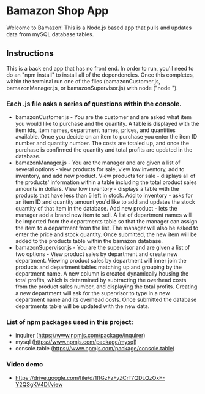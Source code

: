 # Bamazon Shop App

Welcome to Bamazon! This is a Node.js based app that pulls and updates data from mySQL database tables.

## Instructions
This is a back end app that has no front end. In order to run, you'll need to do an "npm install" to install all of the dependencies. Once this completes, within the terminal run one of the files (bamazonCustomer.js, bamazonManager.js, or bamazonSupervisor.js) with node ("node <file name>"). 

### Each .js file asks a series of questions within the console.
* bamazonCustomer.js - You are the customer and are asked what item you would like to purchase and the quantity. A table is displayed with the item ids, item names, department names, prices, and quantities available. Once you decide on an item to purchase you enter the item ID number and quantity number. The costs are totaled up, and once the purchase is confirmed the quantity and total profits are updated in the database.
* bamazonManager.js - You are the manager and are given a list of several options - view products for sale, view low inventory, add to inventory, and add new product. View products for sale - displays all of the products' information within a table including the total product sales amounts in dollars. View low inventory - displays a table with the products that have less than 5 left in stock. Add to inventory - asks for an item ID and quantity amount you'd like to add and updates the stock quantity of that item in the database. Add new product - lets the manager add a brand new item to sell. A list of department names will be imported from the departments table  so that the manager can assign the item to a department from the list. The manager will also be asked to enter the price and stock quantity. Once submitted, the new item will be added to the products table within the bamazon database.
* bamazonSupervisor.js - You are the supervisor and are given a list of two options - View product sales by department and create new department. Viewing product sales by department will inner join the products and department tables matching up and grouping by the department name. A new column is created dynamically housing the total profits, which is determined by subtracting the overhead costs from the product sales number, and displaying the total profits. Creating a new department will ask for the supervisor to type in a new department name and its overhead costs. Once submitted the database departments table will be updated with the new data.

### List of npm packages used in this project:
* inquirer (https://www.npmjs.com/package/inquirer)
* mysql (https://www.npmjs.com/package/mysql)
* console.table (https://www.npmjs.com/package/console.table)

### Video demo
* https://drive.google.com/file/d/1ffGzFzFyZCrT7QDLQzOxF-Y2QSgKV4Dl/view
